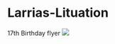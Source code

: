 # Larrias-Lituation
17th Birthday flyer 
<img src = "https://user-images.githubusercontent.com/98435259/167963498-1a8e1426-d5ae-46f2-b091-c64063dd9abf.jpeg">
